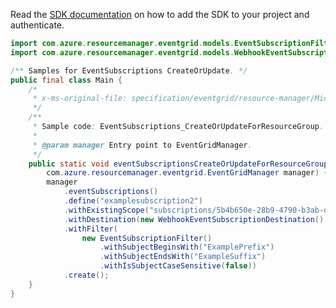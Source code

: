 Read the [SDK documentation](https://github.com/Azure/azure-sdk-for-java/blob/azure-resourcemanager-eventgrid_1.2.0-beta.1/sdk/eventgrid/azure-resourcemanager-eventgrid/README.md) on how to add the SDK to your project and authenticate.

```java
import com.azure.resourcemanager.eventgrid.models.EventSubscriptionFilter;
import com.azure.resourcemanager.eventgrid.models.WebhookEventSubscriptionDestination;

/** Samples for EventSubscriptions CreateOrUpdate. */
public final class Main {
    /*
     * x-ms-original-file: specification/eventgrid/resource-manager/Microsoft.EventGrid/preview/2021-10-15-preview/examples/EventSubscriptions_CreateOrUpdateForResourceGroup.json
     */
    /**
     * Sample code: EventSubscriptions_CreateOrUpdateForResourceGroup.
     *
     * @param manager Entry point to EventGridManager.
     */
    public static void eventSubscriptionsCreateOrUpdateForResourceGroup(
        com.azure.resourcemanager.eventgrid.EventGridManager manager) {
        manager
            .eventSubscriptions()
            .define("examplesubscription2")
            .withExistingScope("subscriptions/5b4b650e-28b9-4790-b3ab-ddbd88d727c4/resourceGroups/examplerg")
            .withDestination(new WebhookEventSubscriptionDestination().withEndpointUrl("https://requestb.in/15ksip71"))
            .withFilter(
                new EventSubscriptionFilter()
                    .withSubjectBeginsWith("ExamplePrefix")
                    .withSubjectEndsWith("ExampleSuffix")
                    .withIsSubjectCaseSensitive(false))
            .create();
    }
}
```
